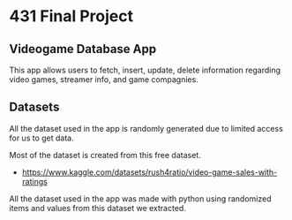 # 431 Final Project

## Videogame Database App

This app allows users to fetch, insert, update, delete information regarding video games, streamer info, and game compagnies.

## Datasets
All the dataset used in the app is randomly generated due to limited access for us to get data.

Most of the dataset is created from this free dataset.

* https://www.kaggle.com/datasets/rush4ratio/video-game-sales-with-ratings

All the dataset used in the app was made with python using randomized items and values from this dataset we extracted.




